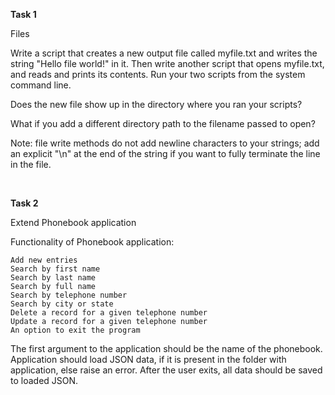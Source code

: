 **Task 1**

Files

Write a script that creates a new output file called myfile.txt and writes the string "Hello file world!" in it. Then write another script that opens myfile.txt, and reads and prints its contents. Run your two scripts from the system command line. 

Does the new file show up in the directory where you ran your scripts? 

What if you add a different directory path to the filename passed to open?

 

Note: file write methods do not add newline characters to your strings; add an explicit "\n" at the end of the string if you want to fully terminate the line in the file.

 
 <br />
 

**Task 2**

Extend Phonebook application

Functionality of Phonebook application:

    Add new entries 
    Search by first name 
    Search by last name 
    Search by full name
    Search by telephone number
    Search by city or state
    Delete a record for a given telephone number
    Update a record for a given telephone number
    An option to exit the program

 

The first argument to the application should be the name of the phonebook. Application should load JSON data, if it is present in the folder with application, else raise an error. After the user exits, all data should be saved to loaded JSON.
